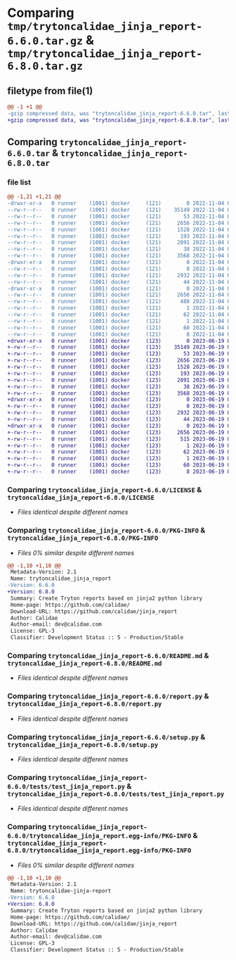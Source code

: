# Comparing `tmp/trytoncalidae_jinja_report-6.6.0.tar.gz` & `tmp/trytoncalidae_jinja_report-6.8.0.tar.gz`

## filetype from file(1)

```diff
@@ -1 +1 @@
-gzip compressed data, was "trytoncalidae_jinja_report-6.6.0.tar", last modified: Fri Nov  4 09:40:56 2022, max compression
+gzip compressed data, was "trytoncalidae_jinja_report-6.8.0.tar", last modified: Mon Jun 19 07:44:56 2023, max compression
```

## Comparing `trytoncalidae_jinja_report-6.6.0.tar` & `trytoncalidae_jinja_report-6.8.0.tar`

### file list

```diff
@@ -1,21 +1,21 @@
-drwxr-xr-x   0 runner    (1001) docker     (121)        0 2022-11-04 09:40:56.814465 trytoncalidae_jinja_report-6.6.0/
--rw-r--r--   0 runner    (1001) docker     (121)    35149 2022-11-04 09:40:45.000000 trytoncalidae_jinja_report-6.6.0/LICENSE
--rw-r--r--   0 runner    (1001) docker     (121)       53 2022-11-04 09:40:45.000000 trytoncalidae_jinja_report-6.6.0/MANIFEST.in
--rw-r--r--   0 runner    (1001) docker     (121)     2656 2022-11-04 09:40:56.814465 trytoncalidae_jinja_report-6.6.0/PKG-INFO
--rw-r--r--   0 runner    (1001) docker     (121)     1528 2022-11-04 09:40:45.000000 trytoncalidae_jinja_report-6.6.0/README.md
--rw-r--r--   0 runner    (1001) docker     (121)      193 2022-11-04 09:40:45.000000 trytoncalidae_jinja_report-6.6.0/__init__.py
--rw-r--r--   0 runner    (1001) docker     (121)     2891 2022-11-04 09:40:45.000000 trytoncalidae_jinja_report-6.6.0/report.py
--rw-r--r--   0 runner    (1001) docker     (121)       38 2022-11-04 09:40:56.814465 trytoncalidae_jinja_report-6.6.0/setup.cfg
--rw-r--r--   0 runner    (1001) docker     (121)     3568 2022-11-04 09:40:45.000000 trytoncalidae_jinja_report-6.6.0/setup.py
-drwxr-xr-x   0 runner    (1001) docker     (121)        0 2022-11-04 09:40:56.814465 trytoncalidae_jinja_report-6.6.0/tests/
--rw-r--r--   0 runner    (1001) docker     (121)        0 2022-11-04 09:40:45.000000 trytoncalidae_jinja_report-6.6.0/tests/__init__.py
--rw-r--r--   0 runner    (1001) docker     (121)     2932 2022-11-04 09:40:45.000000 trytoncalidae_jinja_report-6.6.0/tests/test_jinja_report.py
--rw-r--r--   0 runner    (1001) docker     (121)       44 2022-11-04 09:40:45.000000 trytoncalidae_jinja_report-6.6.0/tryton.cfg
-drwxr-xr-x   0 runner    (1001) docker     (121)        0 2022-11-04 09:40:56.814465 trytoncalidae_jinja_report-6.6.0/trytoncalidae_jinja_report.egg-info/
--rw-r--r--   0 runner    (1001) docker     (121)     2656 2022-11-04 09:40:56.000000 trytoncalidae_jinja_report-6.6.0/trytoncalidae_jinja_report.egg-info/PKG-INFO
--rw-r--r--   0 runner    (1001) docker     (121)      488 2022-11-04 09:40:56.000000 trytoncalidae_jinja_report-6.6.0/trytoncalidae_jinja_report.egg-info/SOURCES.txt
--rw-r--r--   0 runner    (1001) docker     (121)        1 2022-11-04 09:40:56.000000 trytoncalidae_jinja_report-6.6.0/trytoncalidae_jinja_report.egg-info/dependency_links.txt
--rw-r--r--   0 runner    (1001) docker     (121)       62 2022-11-04 09:40:56.000000 trytoncalidae_jinja_report-6.6.0/trytoncalidae_jinja_report.egg-info/entry_points.txt
--rw-r--r--   0 runner    (1001) docker     (121)        1 2022-11-04 09:40:56.000000 trytoncalidae_jinja_report-6.6.0/trytoncalidae_jinja_report.egg-info/not-zip-safe
--rw-r--r--   0 runner    (1001) docker     (121)       60 2022-11-04 09:40:56.000000 trytoncalidae_jinja_report-6.6.0/trytoncalidae_jinja_report.egg-info/requires.txt
--rw-r--r--   0 runner    (1001) docker     (121)        8 2022-11-04 09:40:56.000000 trytoncalidae_jinja_report-6.6.0/trytoncalidae_jinja_report.egg-info/top_level.txt
+drwxr-xr-x   0 runner    (1001) docker     (123)        0 2023-06-19 07:44:56.512503 trytoncalidae_jinja_report-6.8.0/
+-rw-r--r--   0 runner    (1001) docker     (123)    35149 2023-06-19 07:44:47.000000 trytoncalidae_jinja_report-6.8.0/LICENSE
+-rw-r--r--   0 runner    (1001) docker     (123)       53 2023-06-19 07:44:47.000000 trytoncalidae_jinja_report-6.8.0/MANIFEST.in
+-rw-r--r--   0 runner    (1001) docker     (123)     2656 2023-06-19 07:44:56.512503 trytoncalidae_jinja_report-6.8.0/PKG-INFO
+-rw-r--r--   0 runner    (1001) docker     (123)     1528 2023-06-19 07:44:47.000000 trytoncalidae_jinja_report-6.8.0/README.md
+-rw-r--r--   0 runner    (1001) docker     (123)      193 2023-06-19 07:44:47.000000 trytoncalidae_jinja_report-6.8.0/__init__.py
+-rw-r--r--   0 runner    (1001) docker     (123)     2891 2023-06-19 07:44:47.000000 trytoncalidae_jinja_report-6.8.0/report.py
+-rw-r--r--   0 runner    (1001) docker     (123)       38 2023-06-19 07:44:56.512503 trytoncalidae_jinja_report-6.8.0/setup.cfg
+-rw-r--r--   0 runner    (1001) docker     (123)     3568 2023-06-19 07:44:47.000000 trytoncalidae_jinja_report-6.8.0/setup.py
+drwxr-xr-x   0 runner    (1001) docker     (123)        0 2023-06-19 07:44:56.508503 trytoncalidae_jinja_report-6.8.0/tests/
+-rw-r--r--   0 runner    (1001) docker     (123)        0 2023-06-19 07:44:47.000000 trytoncalidae_jinja_report-6.8.0/tests/__init__.py
+-rw-r--r--   0 runner    (1001) docker     (123)     2932 2023-06-19 07:44:47.000000 trytoncalidae_jinja_report-6.8.0/tests/test_jinja_report.py
+-rw-r--r--   0 runner    (1001) docker     (123)       44 2023-06-19 07:44:47.000000 trytoncalidae_jinja_report-6.8.0/tryton.cfg
+drwxr-xr-x   0 runner    (1001) docker     (123)        0 2023-06-19 07:44:56.512503 trytoncalidae_jinja_report-6.8.0/trytoncalidae_jinja_report.egg-info/
+-rw-r--r--   0 runner    (1001) docker     (123)     2656 2023-06-19 07:44:56.000000 trytoncalidae_jinja_report-6.8.0/trytoncalidae_jinja_report.egg-info/PKG-INFO
+-rw-r--r--   0 runner    (1001) docker     (123)      515 2023-06-19 07:44:56.000000 trytoncalidae_jinja_report-6.8.0/trytoncalidae_jinja_report.egg-info/SOURCES.txt
+-rw-r--r--   0 runner    (1001) docker     (123)        1 2023-06-19 07:44:56.000000 trytoncalidae_jinja_report-6.8.0/trytoncalidae_jinja_report.egg-info/dependency_links.txt
+-rw-r--r--   0 runner    (1001) docker     (123)       62 2023-06-19 07:44:56.000000 trytoncalidae_jinja_report-6.8.0/trytoncalidae_jinja_report.egg-info/entry_points.txt
+-rw-r--r--   0 runner    (1001) docker     (123)        1 2023-06-19 07:44:56.000000 trytoncalidae_jinja_report-6.8.0/trytoncalidae_jinja_report.egg-info/not-zip-safe
+-rw-r--r--   0 runner    (1001) docker     (123)       60 2023-06-19 07:44:56.000000 trytoncalidae_jinja_report-6.8.0/trytoncalidae_jinja_report.egg-info/requires.txt
+-rw-r--r--   0 runner    (1001) docker     (123)        8 2023-06-19 07:44:56.000000 trytoncalidae_jinja_report-6.8.0/trytoncalidae_jinja_report.egg-info/top_level.txt
```

### Comparing `trytoncalidae_jinja_report-6.6.0/LICENSE` & `trytoncalidae_jinja_report-6.8.0/LICENSE`

 * *Files identical despite different names*

### Comparing `trytoncalidae_jinja_report-6.6.0/PKG-INFO` & `trytoncalidae_jinja_report-6.8.0/PKG-INFO`

 * *Files 0% similar despite different names*

```diff
@@ -1,10 +1,10 @@
 Metadata-Version: 2.1
 Name: trytoncalidae_jinja_report
-Version: 6.6.0
+Version: 6.8.0
 Summary: Create Tryton reports based on jinja2 python library
 Home-page: https://github.com/calidae/
 Download-URL: https://github.com/calidae/jinja_report
 Author: Calidae
 Author-email: dev@calidae.com
 License: GPL-3
 Classifier: Development Status :: 5 - Production/Stable
```

### Comparing `trytoncalidae_jinja_report-6.6.0/README.md` & `trytoncalidae_jinja_report-6.8.0/README.md`

 * *Files identical despite different names*

### Comparing `trytoncalidae_jinja_report-6.6.0/report.py` & `trytoncalidae_jinja_report-6.8.0/report.py`

 * *Files identical despite different names*

### Comparing `trytoncalidae_jinja_report-6.6.0/setup.py` & `trytoncalidae_jinja_report-6.8.0/setup.py`

 * *Files identical despite different names*

### Comparing `trytoncalidae_jinja_report-6.6.0/tests/test_jinja_report.py` & `trytoncalidae_jinja_report-6.8.0/tests/test_jinja_report.py`

 * *Files identical despite different names*

### Comparing `trytoncalidae_jinja_report-6.6.0/trytoncalidae_jinja_report.egg-info/PKG-INFO` & `trytoncalidae_jinja_report-6.8.0/trytoncalidae_jinja_report.egg-info/PKG-INFO`

 * *Files 0% similar despite different names*

```diff
@@ -1,10 +1,10 @@
 Metadata-Version: 2.1
 Name: trytoncalidae-jinja-report
-Version: 6.6.0
+Version: 6.8.0
 Summary: Create Tryton reports based on jinja2 python library
 Home-page: https://github.com/calidae/
 Download-URL: https://github.com/calidae/jinja_report
 Author: Calidae
 Author-email: dev@calidae.com
 License: GPL-3
 Classifier: Development Status :: 5 - Production/Stable
```

